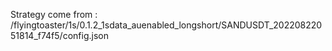 Strategy come from : /flyingtoaster/1s/0.1.2_1sdata_auenabled_longshort/SANDUSDT_20220822051814_f74f5/config.json